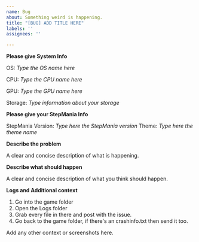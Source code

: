 ```yaml
---
name: Bug
about: Something weird is happening.
title: "[BUG] ADD TITLE HERE"
labels: ''
assignees: ''

---
```


**Please give System Info**

OS: *Type the OS name here*

CPU: *Type the CPU name here*

GPU: *Type the GPU name here*

Storage: *Type information about your storage*


**Please give your StepMania Info**

StepMania Version: *Type here the StepMania version*
Theme: *Type here the theme name*

**Describe the problem**

A clear and concise description of what is happening.

**Describe what should happen**

A clear and concise description of what you think should happen.

**Logs and Additional context**

1. Go into the game folder
2. Open the Logs folder
3. Grab every file in there and post with the issue.
4. Go back to the game folder, if there's an crashinfo.txt then send it too.

Add any other context or screenshots here.
